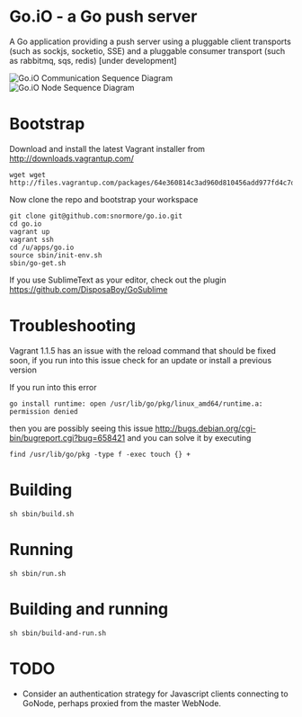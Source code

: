 Go.iO - a Go push server
=====

A Go application providing a push server using a pluggable client transports (such as sockjs, socketio, SSE) and a pluggable consumer transport (such as rabbitmq, sqs, redis) [under development]

![Go.iO Communication Sequence Diagram](https://raw.github.com/snormore/go.io/master/docs/communication-sequence.png)
![Go.iO Node Sequence Diagram](https://raw.github.com/snormore/go.io/master/docs/gonode-sequence.png)

Bootstrap
=========

Download and install the latest Vagrant installer from http://downloads.vagrantup.com/
```
wget wget http://files.vagrantup.com/packages/64e360814c3ad960d810456add977fd4c7d47ce6/Vagrant.dmg
```
Now clone the repo and bootstrap your workspace
```
git clone git@github.com:snormore/go.io.git
cd go.io
vagrant up
vagrant ssh
cd /u/apps/go.io
source sbin/init-env.sh
sbin/go-get.sh
```

If you use SublimeText as your editor, check out the plugin https://github.com/DisposaBoy/GoSublime

Troubleshooting
===============

Vagrant 1.1.5 has an issue with the reload command that should be fixed soon, if you run into this issue check for an update or install a previous version 

If you run into this error
```
go install runtime: open /usr/lib/go/pkg/linux_amd64/runtime.a: permission denied
```
then you are possibly seeing this issue http://bugs.debian.org/cgi-bin/bugreport.cgi?bug=658421 and you can solve it by executing 
```
find /usr/lib/go/pkg -type f -exec touch {} +
```

Building
========
```
sh sbin/build.sh
```

Running
=======
```
sh sbin/run.sh
```

Building and running
====================
```
sh sbin/build-and-run.sh
```

TODO
====
- Consider an authentication strategy for Javascript clients connecting to GoNode, perhaps proxied from the master WebNode.
